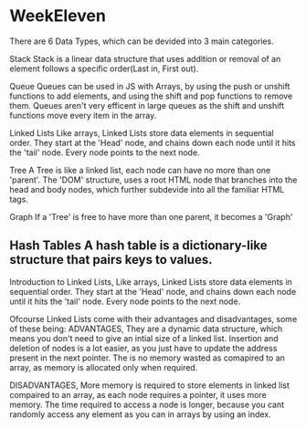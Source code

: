 # WeekEleven

There are 6 Data Types, which can be devided into 3 main categories.

Stack
Stack is a linear data structure that uses addition or removal of an element
follows a specific order(Last in, First out).

<!-- stack() //create an empty stack
boolean isEmpty() //check if the stack is empty
void push(item, item) //Push an item onto the stack
item pop() //return and remove the item that was inserted most recently
int size() //Number of items on stack -->



Queue
Queues can be used in JS with Arrays, by using the push or unshift functions to add elements, and using the shift and pop functions to remove them. Queues aren't very efficent in large queues as the shift and unshift 
functions move every item in the array.
 
<!-- class Queue //Queue class 
{ 
    // Array is used to implement a Queue 
    constructor() 
    { 
        this.items = []; 
    } 
                  
    // Functions to be implemented 
    // enqueue(item) 
    // dequeue() 
    // front() 
    // isEmpty() 
    // printQueue() 
}  -->



Linked Lists
Like arrays, Linked Lists store data elements in sequential order. They start at the 'Head' node, and chains down each node until it hits the 'tail' node. Every node points to the next node.

<!-- class LinkedList {
    constructor() {
        this.head = null;
        this.tail = null;
    }

    addToHead(value) {
        const node = new Node(value, null, this.head);
        if (this.head) this.head.next = node;
        else this.tail = node;
        this.head = node;
    } -->


Tree
A Tree is like a linked list, each node can have no more than one 'parent'. The 'DOM' structure, uses a root HTML node that branches into the head and body nodes, which further subdevide into all the familiar HTML tags.

<!-- const tree = new Tree(5);
for (const value of [3, 6, 1, 7, 8, 4, 10, 2, 9]) tree.insert(value); -->



Graph
If a 'Tree' is free to have more than one parent, it becomes a 'Graph'



Hash Tables
A hash table is a dictionary-like structure that pairs keys to values.
----------------------------------------------------------------------------

Introduction to Linked Lists, 
Like arrays, Linked Lists store data elements in sequential order. They 
start at the 'Head' node, and chains down each node until it hits the 
'tail' node. Every node points to the next node.

Ofcourse Linked Lists come with their advantages and disadvantages, some of these being:
ADVANTAGES, 
They are a dynamic data structure, which means you don't need to give an intial size of a linked list.
Insertion and deletion of nodes is a lot easier, as you just have to update 
the address present in the next pointer.
The is no memory wasted as comapired to an array, as memory is allocated only when required.

DISADVANTAGES,
More memory is required to store elements in linked list compaired to an array, as each node requires a pointer, it uses more memory.
The time required to access a node is longer, because you cant randomly access any element as you can in arrays by using an index.

